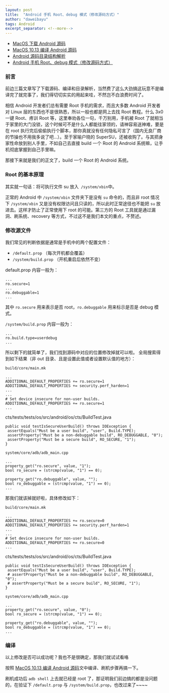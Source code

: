 ```yaml
---
layout: post
title:  "Android 手机 Root、debug 模式（修改源码方式）"
author: "daweibayu"
tags: Android
excerpt_separator: <!--more-->
---
```


<!--more-->

* [MacOS 下载 Android 源码](/2018-09-03/androidSrcDownloadInMac)
* [MacOS 10.13 编译 Android 源码](/2018-09-04/androidSrcBuildOnMac)
* [Android 源码目录结构解析](/2018-09-05/androidSrcPath)
* [Android 手机 Root、debug 模式（修改源码方式）](/2018-09-06/androidRootDebug)

### 前言

前边三篇文章写了下载源码、编译和目录解析，当然费了这么大劲搞这玩意不是编译完了就完事了，我们得切切实实的用起来哇，不然岂不白浪费时间了。

相信 Android 开发者们总有需要 Root 手机的需求，而且大多数 Android 开发者对 Linux 层的东西也不是很熟悉，所以一般也都是网上去找 Root 教程。什么 3x0 一键 Root、疼训 Root 等，这里奉劝各位一句，千万别用，手机被 Root 了就相当于家里的大门没锁，这个时候可不是什么人都能往家领的，请神容易送神难，要是在 root 执行完后偷偷执行个脚本，那你真就没有任何隐私可言了（国内无良厂商的节操也不用我多说了吧...）。至于家喻户晓的 SuperSU，还被收购了。与其把身家性命放到别人手里，不如自己去直接 build 一个 Root 的 Android 系统嘛，让手机彻底掌握到自己手里嘛。

那接下来就是我们的正文了，build 一个 Root 的 Android 系统。

### Root 的基本原理

其实就一句话：将可执行文件 su 放入` /system/xbin`中。

正常的 Android 中 `/system/xbin` 文件夹下是没有 `su` 命令的，而且非 root 情况下 `/system/xbin` 又是没有权限访问且只读的，所以此时正常途径也不能把 `su` 放进去。这样才防止了正常使用下 root 的可能。第三方的 Root 工具就是通过漏洞、刷系统、recovery 等方式，不过这不是我们本文的重点，不赘述。

### 修改源文件

我们常见的判断依据是通常是手机中的两个配置文件：

* `/default.prop` （每次开机都会覆盖）
* `/system/build.prop` （开机重启后依然不变）

default.prop 内容一般为：

```shell
...
ro.secure=1
...
ro.debuggable=1
...
```

其中 `ro.secure` 用来表示是否 root，`ro.debuggable` 用来标示是否是 debug 模式。

`/system/build.prop` 内容一般为：
```shell
...
ro.build.type=userdebug
...
```

所以剩下的就简单了，我们找到源码中对应的位置修改掉就可以啦。
全局搜索得到如下结果（非 out 目录、且是设置此值或者设置默认值的地方）：

`build/core/main.mk`
```shell
...
ADDITIONAL_DEFAULT_PROPERTIES += ro.secure=1
ADDITIONAL_DEFAULT_PROPERTIES += security.perf_harden=1
...
...
# Set device insecure for non-user builds.
ADDITIONAL_DEFAULT_PROPERTIES += ro.secure=1
...
```

cts/tests/tests/os/src/android/os/cts/BuildTest.java
```shell
public void testIsSecureUserBuild() throws IOException {
 assertEquals("Must be a user build", "user", Build.TYPE);
 assertProperty("Must be a non-debuggable build", RO_DEBUGGABLE, "0");
 assertProperty("Must be a secure build", RO_SECURE, "1");
}
```

`system/core/adb/adb_main.cpp`
```shell
...
property_get("ro.secure", value, "1");
bool ro_secure = (strcmp(value, "1") == 0);

property_get("ro.debuggable", value, "");
bool ro_debuggable = (strcmp(value, "1") == 0);
...
```

那我们就该掉就好啦，具体修改如下：

`build/core/main.mk`
```shell
...
ADDITIONAL_DEFAULT_PROPERTIES += ro.secure=0
ADDITIONAL_DEFAULT_PROPERTIES += security.perf_harden=1
...
...
# Set device insecure for non-user builds.
ADDITIONAL_DEFAULT_PROPERTIES += ro.secure=0
...
```

cts/tests/tests/os/src/android/os/cts/BuildTest.java
```shell
public void testIsSecureUserBuild() throws IOException {
 assertEquals("Must be a user build", "user", Build.TYPE);
 # assertProperty("Must be a non-debuggable build", RO_DEBUGGABLE, "0");
 # assertProperty("Must be a secure build", RO_SECURE, "1");
}
```

`system/core/adb/adb_main.cpp`
```shell
...
property_get("ro.secure", value, "0");
bool ro_secure = (strcmp(value, "1") == 0);

property_get("ro.debuggable", value, "");
bool ro_debuggable = (strcmp(value, "1") == 0);
...
```

### 编译

以上修改是否可以成功呢？我也不是很确定，那我们就试试看咯

按照 [MacOS 10.13 编译 Android 源码](https://www.jianshu.com/p/122fff2d4e37)文中编译、刷机步骤再搞一下。

刷机成功后 `adb shell` 上去就已经是 root 了，那证明我们前边搞的都是没问题的，在验证下 `/default.prop` 与 `/system/build.prop`，也改过来了~~~~
